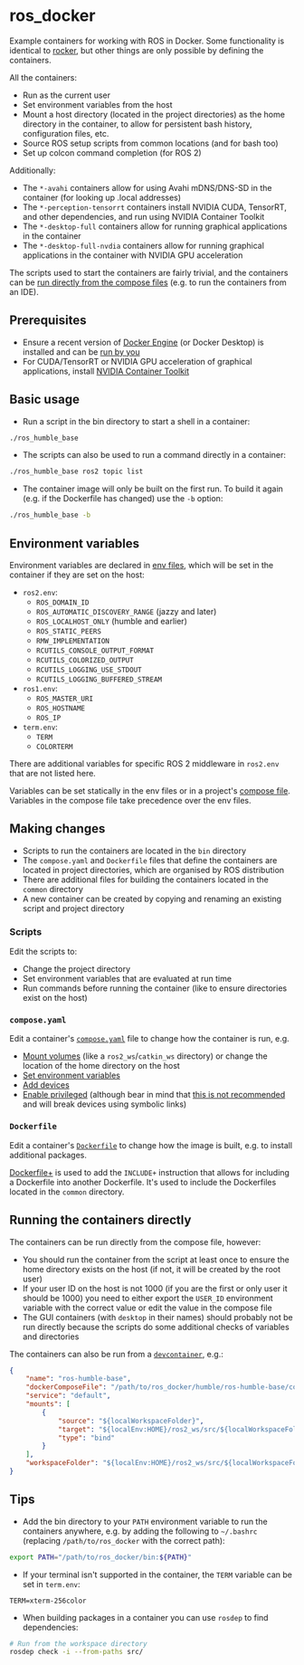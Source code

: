 # ros_docker

Example containers for working with ROS in Docker.
Some functionality is identical to [rocker](https://github.com/osrf/rocker), but other things are only possible by defining the containers.

All the containers:

- Run as the current user
- Set environment variables from the host
- Mount a host directory (located in the project directories) as the home directory in the container, to allow for persistent bash history, configuration files, etc.
- Source ROS setup scripts from common locations (and for bash too)
- Set up colcon command completion (for ROS 2)

Additionally:

- The `*-avahi` containers allow for using Avahi mDNS/DNS-SD in the container (for looking up .local addresses)
- The `*-perception-tensorrt` containers install NVIDIA CUDA, TensorRT, and other dependencies, and run using NVIDIA Container Toolkit
- The `*-desktop-full` containers allow for running graphical applications in the container
- The `*-desktop-full-nvdia` containers allow for running graphical applications in the container with NVIDIA GPU acceleration

The scripts used to start the containers are fairly trivial, and the containers can be [run directly from the compose files](#running-the-containers-directly) (e.g. to run the containers from an IDE).

## Prerequisites

- Ensure a recent version of [Docker Engine](https://docs.docker.com/engine/install/) (or Docker Desktop) is installed and can be [run by you](https://docs.docker.com/engine/install/linux-postinstall/#manage-docker-as-a-non-root-user)
- For CUDA/TensorRT or NVIDIA GPU acceleration of graphical applications, install [NVIDIA Container Toolkit](https://docs.nvidia.com/datacenter/cloud-native/container-toolkit/latest/install-guide.html)

## Basic usage

- Run a script in the bin directory to start a shell in a container:
```bash
./ros_humble_base
```
- The scripts can also be used to run a command directly in a container:
```bash
./ros_humble_base ros2 topic list
```
- The container image will only be built on the first run.
To build it again (e.g. if the Dockerfile has changed) use the `-b` option:
```bash
./ros_humble_base -b
```

## Environment variables

Environment variables are declared in [env files](https://docs.docker.com/reference/compose-file/services/#env_file), which will be set in the container if they are set on the host:

- `ros2.env`:
  - `ROS_DOMAIN_ID`
  - `ROS_AUTOMATIC_DISCOVERY_RANGE` (jazzy and later)
  - `ROS_LOCALHOST_ONLY` (humble and earlier)
  - `ROS_STATIC_PEERS`
  - `RMW_IMPLEMENTATION`
  - `RCUTILS_CONSOLE_OUTPUT_FORMAT`
  - `RCUTILS_COLORIZED_OUTPUT`
  - `RCUTILS_LOGGING_USE_STDOUT`
  - `RCUTILS_LOGGING_BUFFERED_STREAM`
- `ros1.env`:
  - `ROS_MASTER_URI`
  - `ROS_HOSTNAME`
  - `ROS_IP`
- `term.env`:
  - `TERM`
  - `COLORTERM`

There are additional variables for specific ROS 2 middleware in `ros2.env` that are not listed here.

Variables can be set statically in the env files or in a project's [compose file](https://docs.docker.com/reference/compose-file/services/#environment).
Variables in the compose file take precedence over the env files.

## Making changes

- Scripts to run the containers are located in the `bin` directory
- The `compose.yaml` and `Dockerfile` files that define the containers are located in project directories, which are organised by ROS distribution
- There are additional files for building the containers located in the `common` directory
- A new container can be created by copying and renaming an existing script and project directory

### Scripts

Edit the scripts to:
- Change the project directory
- Set environment variables that are evaluated at run time
- Run commands before running the container (like to ensure directories exist on the host)

### `compose.yaml`

Edit a container's [`compose.yaml`](https://docs.docker.com/reference/compose-file/) file to change how the container is run, e.g.
- [Mount volumes](https://docs.docker.com/reference/compose-file/services/#volumes) (like a `ros2_ws`/`catkin_ws` directory) or change the location of the home directory on the host
- [Set environment variables](https://docs.docker.com/reference/compose-file/services/#environment)
- [Add devices](https://docs.docker.com/reference/compose-file/services/#devices)
- [Enable privileged](https://docs.docker.com/reference/compose-file/services/#privileged) (although bear in mind that [this is not recommended](https://docs.docker.com/reference/cli/docker/container/run/#privileged) and will break devices using symbolic links)

### `Dockerfile`

Edit a container's [`Dockerfile`](https://docs.docker.com/reference/dockerfile/) to change how the image is built, e.g. to install additional packages.

[Dockerfile+](https://github.com/edrevo/dockerfile-plus) is used to add the `INCLUDE+` instruction that allows for including a Dockerfile into another Dockerfile. It's used to include the Dockerfiles located in the `common` directory.

## Running the containers directly

The containers can be run directly from the compose file, however:
- You should run the container from the script at least once to ensure the home directory exists on the host (if not, it will be created by the root user)
- If your user ID on the host is not 1000 (if you are the first or only user it should be 1000) you need to either export the `USER_ID` environment variable with the correct value or edit the value in the compose file
- The GUI containers (with `desktop` in their names) should probably not be run directly because the scripts do some additional checks of variables and directories

The containers can also be run from a [`devcontainer`](https://containers.dev/), e.g.:

```json
{
    "name": "ros-humble-base",
    "dockerComposeFile": "/path/to/ros_docker/humble/ros-humble-base/compose.yaml",
    "service": "default",
    "mounts": [
        {
            "source": "${localWorkspaceFolder}",
            "target": "${localEnv:HOME}/ros2_ws/src/${localWorkspaceFolderBasename}",
            "type": "bind"
        }
    ],
    "workspaceFolder": "${localEnv:HOME}/ros2_ws/src/${localWorkspaceFolderBasename}"
}
```

## Tips

- Add the bin directory to your `PATH` environment variable to run the containers anywhere, e.g. by adding the following to `~/.bashrc` (replacing `/path/to/ros_docker` with the correct path):

```bash
export PATH="/path/to/ros_docker/bin:${PATH}"
```

- If your terminal isn't supported in the container, the `TERM` variable can be set in `term.env`:

```
TERM=xterm-256color
```

- When building packages in a container you can use `rosdep` to find dependencies:

```bash
# Run from the workspace directory
rosdep check -i --from-paths src/
```
